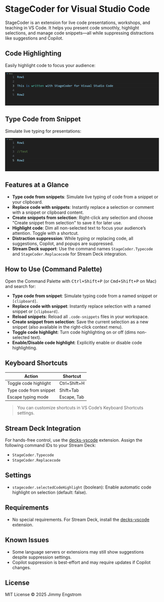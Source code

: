 # StageCoder for Visual Studio Code

StageCoder is an extension for live code presentations, workshops, and teaching in VS Code. It helps you present code smoothly, highlight selections, and manage code snippets—all while suppressing distractions like suggestions and Copilot.

## Code Highlighting

Easily highlight code to focus your audience:

![Highlight feature demo](stagecoder/media/highlight.gif)

## Type Code from Snippet

Simulate live typing for presentations:

![TypeCode feature demo](stagecoder/media/typecode.gif)

## Features at a Glance

- **Type code from snippets**: Simulate live typing of code from a snippet or your clipboard.
- **Replace code with snippets**: Instantly replace a selection or comment with a snippet or clipboard content.
- **Create snippets from selection**: Right-click any selection and choose "Create snippet from selection" to save it for later use.
- **Highlight code**: Dim all non-selected text to focus your audience’s attention. Toggle with a shortcut.
- **Distraction suppression**: While typing or replacing code, all suggestions, Copilot, and popups are suppressed.
- **Stream Deck support**: Use the command names `StageCoder.Typecode` and `StageCoder.Replacecode` for Stream Deck integration.

## How to Use (Command Palette)

Open the Command Palette with <kbd>Ctrl+Shift+P</kbd> (or <kbd>Cmd+Shift+P</kbd> on Mac) and search for:

- **Type code from snippet**: Simulate typing code from a named snippet or `[clipboard]`.
- **Replace code with snippet**: Instantly replace selection with a named snippet or `[clipboard]`.
- **Reload snippets**: Reload all `.code-snippets` files in your workspace.
- **Create snippet from selection**: Save the current selection as a new snippet (also available in the right-click context menu).
- **Toggle code highlight**: Turn code highlighting on or off (dims non-selected text).
- **Enable/Disable code highlight**: Explicitly enable or disable code highlighting.

## Keyboard Shortcuts

| Action                        | Shortcut         |
|-------------------------------|------------------|
| Toggle code highlight         | Ctrl+Shift+H     |
| Type code from snippet        | Shift+Tab        |
| Escape typing mode            | Escape, Tab      |

> You can customize shortcuts in VS Code’s Keyboard Shortcuts settings.

## Stream Deck Integration

For hands-free control, use the [decks-vscode](https://marketplace.visualstudio.com/items?itemName=nicollasricas.decks-vscode) extension. Assign the following command IDs to your Stream Deck:

- `StageCoder.Typecode`
- `StageCoder.Replacecode`

## Settings

- `stagecoder.selectedCodeHighlight` (boolean): Enable automatic code highlight on selection (default: false).

## Requirements

- No special requirements. For Stream Deck, install the [decks-vscode](https://marketplace.visualstudio.com/items?itemName=nicollasricas.decks-vscode) extension.

## Known Issues

- Some language servers or extensions may still show suggestions despite suppression settings.
- Copilot suppression is best-effort and may require updates if Copilot changes.

## License

MIT License © 2025 Jimmy Engstrom
